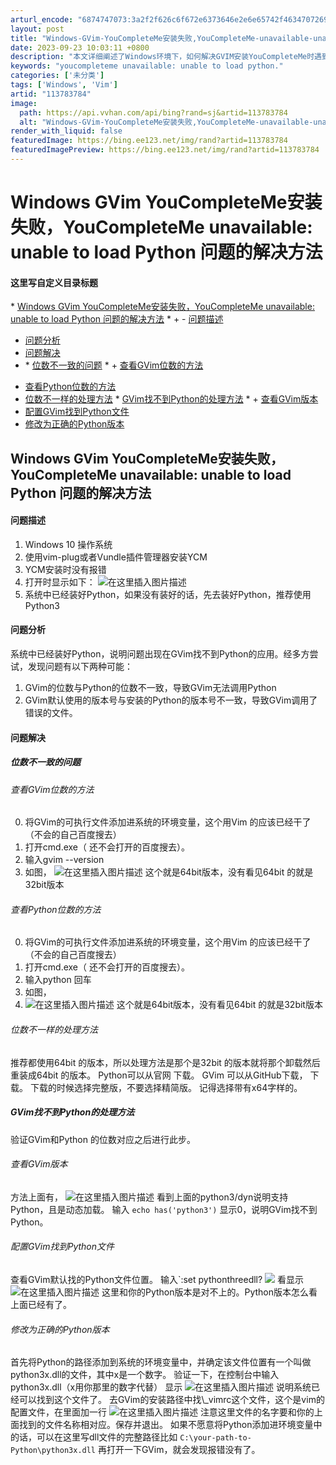 ```yaml
---
arturl_encode: "6874747073:3a2f2f626c6f672e6373646e2e6e65742f46347072696d652f:61727469636c652f64657461696c732f313133373833373834"
layout: post
title: "Windows-GVim-YouCompleteMe安装失败,YouCompleteMe-unavailable-unable-to-load-Python-问题的解决方法"
date: 2023-09-23 10:03:11 +0800
description: "本文详细阐述了Windows环境下，如何解决GVIM安装YouCompleteMe时遇到的无法加载P"
keywords: "youcompleteme unavailable: unable to load python."
categories: ['未分类']
tags: ['Windows', 'Vim']
artid: "113783784"
image:
  path: https://api.vvhan.com/api/bing?rand=sj&artid=113783784
  alt: "Windows-GVim-YouCompleteMe安装失败,YouCompleteMe-unavailable-unable-to-load-Python-问题的解决方法"
render_with_liquid: false
featuredImage: https://bing.ee123.net/img/rand?artid=113783784
featuredImagePreview: https://bing.ee123.net/img/rand?artid=113783784
---
```


# Windows GVim YouCompleteMe安装失败，YouCompleteMe unavailable: unable to load Python 问题的解决方法
#### 这里写自定义目录标题
\* [Windows GVim YouCompleteMe安装失败，YouCompleteMe unavailable: unable to load Python 问题的解决方法](#Windows\_GVim\_\_YouCompleteMeYouCompleteMe\_unavailable\_unable\_to\_load\_Python\_\_1)
\* + - [问题描述](#\_2)
- [问题分析](#\_10)
- [问题解决](#\_15)
- \* [位数不一致的问题](#\_16)
\* + [查看GVim位数的方法](#GVim\_17)
+ [查看Python位数的方法](#Python\_23)
+ [位数不一样的处理方法](#\_31)
\* [GVim找不到Python的处理方法](#GVimPython\_37)
\* + [查看GVim版本](#GVim\_39)
+ [配置GVim找到Python文件](#GVimPython\_45)
+ [修改为正确的Python版本](#Python\_53)
## Windows GVim YouCompleteMe安装失败，YouCompleteMe unavailable: unable to load Python 问题的解决方法
#### 问题描述
1. Windows 10 操作系统
2. 使用vim-plug或者Vundle插件管理器安装YCM
3. YCM安装时没有报错
4. 打开时显示如下：
![在这里插入图片描述](https://i-blog.csdnimg.cn/blog\_migrate/bbe45255f69fe48fe641ff83ab5cb4a5.png)
5. 系统中已经装好Python，如果没有装好的话，先去装好Python，推荐使用Python3
#### 问题分析
系统中已经装好Python，说明问题出现在GVim找不到Python的应用。经多方尝试，发现问题有以下两种可能：
1. GVim的位数与Python的位数不一致，导致GVim无法调用Python
2. GVim默认使用的版本号与安装的Python的版本号不一致，导致GVim调用了错误的文件。
#### 问题解决
##### 位数不一致的问题
###### 查看GVim位数的方法
0. 将GVim的可执行文件添加进系统的环境变量，这个用Vim 的应该已经干了（不会的自己百度搜去）
1. 打开cmd.exe（ 还不会打开的百度搜去）。
2. 输入gvim --version
3. 如图，
![在这里插入图片描述](https://i-blog.csdnimg.cn/blog\_migrate/8b6dc453660d3f7a0518c54c326bd5dc.png)
这个就是64bit版本，没有看见64bit 的就是32bit版本
###### 查看Python位数的方法
0. 将GVim的可执行文件添加进系统的环境变量，这个用Vim 的应该已经干了（不会的自己百度搜去）
1. 打开cmd.exe（ 还不会打开的百度搜去）。
2. 输入python 回车
3. 如图，
4. ![在这里插入图片描述](https://i-blog.csdnimg.cn/blog\_migrate/300af3fe2aa6a516a5165af7ddc5089a.png)
这个就是64bit版本，没有看见64bit 的就是32bit版本
###### 位数不一样的处理方法
推荐都使用64bit 的版本，所以处理方法是那个是32bit 的版本就将那个卸载然后重装成64bit 的版本。
Python可以从官网
下载。
GVim 可以从GitHub下载，
下载。
下载的时候选择完整版，不要选择精简版。
记得选择带有x64字样的。
##### GVim找不到Python的处理方法
验证GVim和Python 的位数对应之后进行此步。
###### 查看GVim版本
方法上面有，
![在这里插入图片描述](https://i-blog.csdnimg.cn/blog\_migrate/0ba3c715b57ded58b2060f09bccb77aa.png)
看到上面的python3/dyn说明支持Python，且是动态加载。
输入
`echo has('python3')`
显示0，说明GVim找不到Python。
###### 配置GVim找到Python文件
查看GVim默认找的Python文件位置。
输入`:set pythonthreedll?
![](https://i-blog.csdnimg.cn/blog\_migrate/691c7d3b6872c3c907743bc88fc9ae6a.png)
看显示
![在这里插入图片描述](https://i-blog.csdnimg.cn/blog\_migrate/e521d4dd0e35bb5eab7bca488356be60.png)
这里和你的Python版本是对不上的。Python版本怎么看上面已经有了。
###### 修改为正确的Python版本
首先将Python的路径添加到系统的环境变量中，并确定该文件位置有一个叫做python3x.dll的文件，其中x是一个数字。
验证一下，在控制台中输入python3x.dll（x用你那里的数字代替）
显示
![在这里插入图片描述](https://i-blog.csdnimg.cn/blog\_migrate/6e082e167d6d5868e73e5fa25a95438f.png)
说明系统已经可以找到这个文件了。
去GVim的安装路径中找\\_vimrc这个文件，这个是vim的配置文件，在里面加一行
![在这里插入图片描述](https://i-blog.csdnimg.cn/blog\_migrate/17583b432f4a6caf3e4976f7d8c11822.png)
注意这里文件的名字要和你的上面找到的文件名称相对应。保存并退出。
如果不愿意将Python添加进环境变量中的话，可以在这里写dll文件的完整路径比如
`C:\your-path-to-Python\python3x.dll`
再打开一下GVim，就会发现报错没有了。
